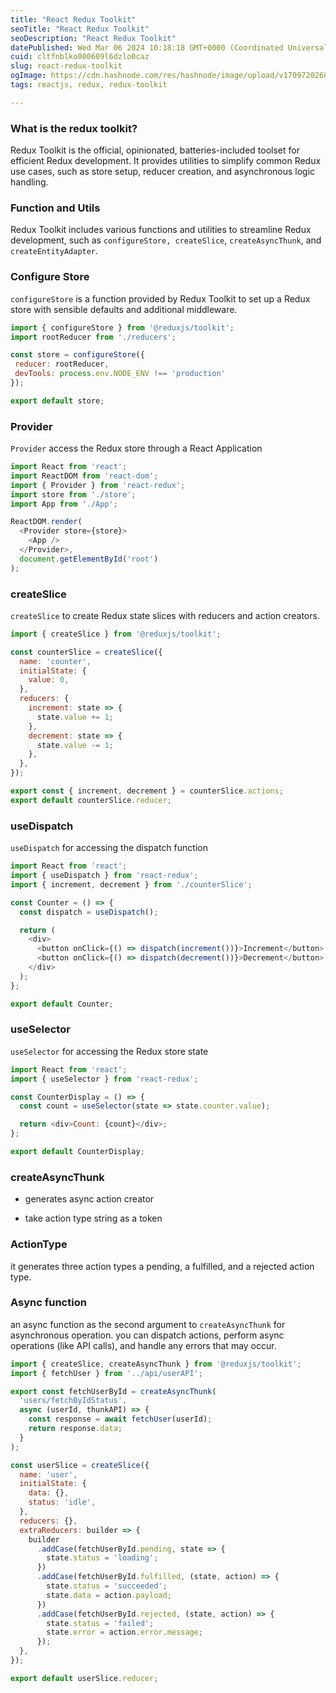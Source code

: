 ```yaml
---
title: "React Redux Toolkit"
seoTitle: "React Redux Toolkit"
seoDescription: "React Redux Toolkit"
datePublished: Wed Mar 06 2024 10:18:18 GMT+0000 (Coordinated Universal Time)
cuid: cltfnblko000609l6dzlo0caz
slug: react-redux-toolkit
ogImage: https://cdn.hashnode.com/res/hashnode/image/upload/v1709720268088/28ccb1b7-4f2a-4564-9b4a-4ad0fd273013.png
tags: reactjs, redux, redux-toolkit

---
```


### What is the redux toolkit?

Redux Toolkit is the official, opinionated, batteries-included toolset for efficient Redux development. It provides utilities to simplify common Redux use cases, such as store setup, reducer creation, and asynchronous logic handling.

### Function and Utils

Redux Toolkit includes various functions and utilities to streamline Redux development, such as `configureStore, createSlice`, `createAsyncThunk`, and `createEntityAdapter`.

### Configure Store

`configureStore` is a function provided by Redux Toolkit to set up a Redux store with sensible defaults and additional middleware.

```javascript
import { configureStore } from '@reduxjs/toolkit'; 
import rootReducer from './reducers';

const store = configureStore({
 reducer: rootReducer, 
 devTools: process.env.NODE_ENV !== 'production' 
});

export default store;
```

### Provider

`Provider` access the Redux store through a React Application

```javascript
import React from 'react';
import ReactDOM from 'react-dom';
import { Provider } from 'react-redux';
import store from './store';
import App from './App';

ReactDOM.render(
  <Provider store={store}>
    <App />
  </Provider>,
  document.getElementById('root')
);
```

### createSlice

`createSlice` to create Redux state slices with reducers and action creators.

```javascript
import { createSlice } from '@reduxjs/toolkit';

const counterSlice = createSlice({
  name: 'counter',
  initialState: {
    value: 0,
  },
  reducers: {
    increment: state => {
      state.value += 1;
    },
    decrement: state => {
      state.value -= 1;
    },
  },
});

export const { increment, decrement } = counterSlice.actions;
export default counterSlice.reducer;
```

### useDispatch

`useDispatch` for accessing the dispatch function

```javascript
import React from 'react';
import { useDispatch } from 'react-redux';
import { increment, decrement } from './counterSlice';

const Counter = () => {
  const dispatch = useDispatch();

  return (
    <div>
      <button onClick={() => dispatch(increment())}>Increment</button>
      <button onClick={() => dispatch(decrement())}>Decrement</button>
    </div>
  );
};

export default Counter;
```

### useSelector

`useSelector` for accessing the Redux store state

```javascript
import React from 'react';
import { useSelector } from 'react-redux';

const CounterDisplay = () => {
  const count = useSelector(state => state.counter.value);

  return <div>Count: {count}</div>;
};

export default CounterDisplay;
```

### createAsyncThunk

* generates async action creator
    

* take action type string as a token
    

### ActionType

it generates three action types a pending, a fulfilled, and a rejected action type.

### Async function

an async function as the second argument to `createAsyncThunk` for asynchronous operation. you can dispatch actions, perform async operations (like API calls), and handle any errors that may occur.

```javascript
import { createSlice, createAsyncThunk } from '@reduxjs/toolkit';
import { fetchUser } from '../api/userAPI';

export const fetchUserById = createAsyncThunk(
  'users/fetchByIdStatus',
  async (userId, thunkAPI) => {
    const response = await fetchUser(userId);
    return response.data;
  }
);

const userSlice = createSlice({
  name: 'user',
  initialState: {
    data: {},
    status: 'idle',
  },
  reducers: {},
  extraReducers: builder => {
    builder
      .addCase(fetchUserById.pending, state => {
        state.status = 'loading';
      })
      .addCase(fetchUserById.fulfilled, (state, action) => {
        state.status = 'succeeded';
        state.data = action.payload;
      })
      .addCase(fetchUserById.rejected, (state, action) => {
        state.status = 'failed';
        state.error = action.error.message;
      });
  },
});

export default userSlice.reducer;
```